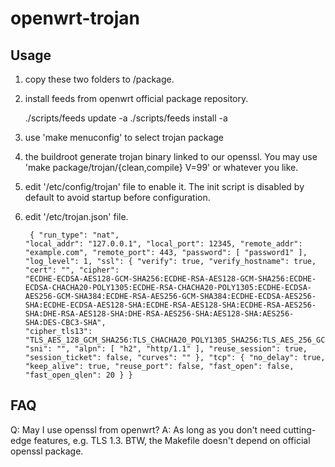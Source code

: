 openwrt-trojan
==============

Usage
---

1. copy these two folders to <openwrt-source-tree>/package.

2. install feeds from openwrt official package repository.

    ./scripts/feeds update -a
    ./scripts/feeds install -a

3. use 'make menuconfig' to select trojan package

4. the buildroot generate trojan binary linked to our openssl.
   You may use 'make package/trojan/{clean,compile} V=99' or
   whatever you like.

5. edit '/etc/config/trojan' file to enable it.
   The init script is disabled by default to avoid startup
   before configuration.
   
6. edit '/etc/trojan.json' file. <pre><code>
{
    "run_type": "nat",
    "local_addr": "127.0.0.1",
    "local_port": 12345,
    "remote_addr": "example.com",
    "remote_port": 443,
    "password": [
        "password1"
    ],
    "log_level": 1,
    "ssl": {
        "verify": true,
        "verify_hostname": true,
        "cert": "",
        "cipher": "ECDHE-ECDSA-AES128-GCM-SHA256:ECDHE-RSA-AES128-GCM-SHA256:ECDHE-ECDSA-CHACHA20-POLY1305:ECDHE-RSA-CHACHA20-POLY1305:ECDHE-ECDSA-AES256-GCM-SHA384:ECDHE-RSA-AES256-GCM-SHA384:ECDHE-ECDSA-AES256-SHA:ECDHE-ECDSA-AES128-SHA:ECDHE-RSA-AES128-SHA:ECDHE-RSA-AES256-SHA:DHE-RSA-AES128-SHA:DHE-RSA-AES256-SHA:AES128-SHA:AES256-SHA:DES-CBC3-SHA",
        "cipher_tls13": "TLS_AES_128_GCM_SHA256:TLS_CHACHA20_POLY1305_SHA256:TLS_AES_256_GCM_SHA384",
        "sni": "",
        "alpn": [
            "h2",
            "http/1.1"
        ],
        "reuse_session": true,
        "session_ticket": false,
        "curves": ""
    },
    "tcp": {
        "no_delay": true,
        "keep_alive": true,
        "reuse_port": false,
        "fast_open": false,
        "fast_open_qlen": 20
    }
}
</code></pre>

FAQ
---

Q: May I use openssl from openwrt?
A: As long as you don't need cutting-edge features, e.g. TLS 1.3.
   BTW, the Makefile doesn't depend on official openssl package.
